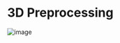 # 3D Preprocessing

![image](https://user-images.githubusercontent.com/43814396/165740688-e0036b69-d34c-466c-8b80-940c26a17437.png)
